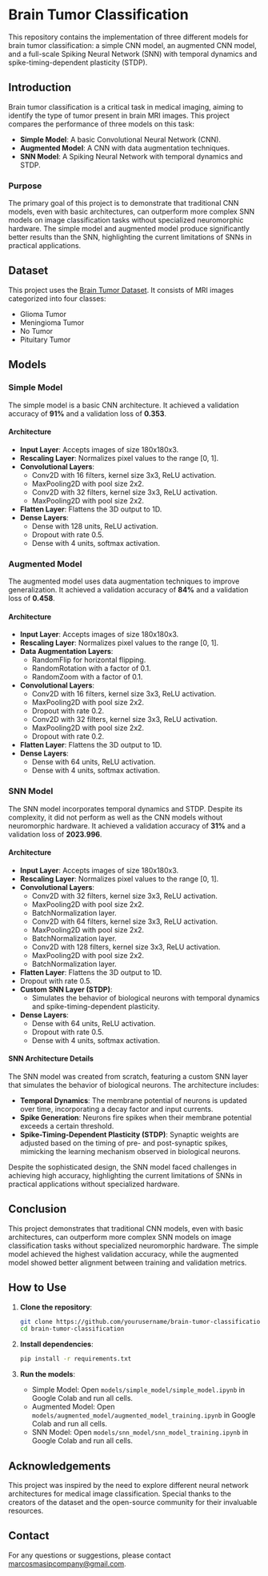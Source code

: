 # Brain Tumor Classification

This repository contains the implementation of three different models for brain tumor classification: a simple CNN model, an augmented CNN model, and a full-scale Spiking Neural Network (SNN) with temporal dynamics and spike-timing-dependent plasticity (STDP).

## Introduction

Brain tumor classification is a critical task in medical imaging, aiming to identify the type of tumor present in brain MRI images. This project compares the performance of three models on this task:
- **Simple Model**: A basic Convolutional Neural Network (CNN).
- **Augmented Model**: A CNN with data augmentation techniques.
- **SNN Model**: A Spiking Neural Network with temporal dynamics and STDP.

### Purpose

The primary goal of this project is to demonstrate that traditional CNN models, even with basic architectures, can outperform more complex SNN models on image classification tasks without specialized neuromorphic hardware. The simple model and augmented model produce significantly better results than the SNN, highlighting the current limitations of SNNs in practical applications.

## Dataset

This project uses the [Brain Tumor Dataset](https://www.kaggle.com/datasets/balamosay/brain-tumor-dataset). It consists of MRI images categorized into four classes:
- Glioma Tumor
- Meningioma Tumor
- No Tumor
- Pituitary Tumor

## Models

### Simple Model

The simple model is a basic CNN architecture. It achieved a validation accuracy of **91%** and a validation loss of **0.353**.

#### Architecture

- **Input Layer**: Accepts images of size 180x180x3.
- **Rescaling Layer**: Normalizes pixel values to the range [0, 1].
- **Convolutional Layers**: 
  - Conv2D with 16 filters, kernel size 3x3, ReLU activation.
  - MaxPooling2D with pool size 2x2.
  - Conv2D with 32 filters, kernel size 3x3, ReLU activation.
  - MaxPooling2D with pool size 2x2.
- **Flatten Layer**: Flattens the 3D output to 1D.
- **Dense Layers**: 
  - Dense with 128 units, ReLU activation.
  - Dropout with rate 0.5.
  - Dense with 4 units, softmax activation.

### Augmented Model

The augmented model uses data augmentation techniques to improve generalization. It achieved a validation accuracy of **84%** and a validation loss of **0.458**.

#### Architecture

- **Input Layer**: Accepts images of size 180x180x3.
- **Rescaling Layer**: Normalizes pixel values to the range [0, 1].
- **Data Augmentation Layers**: 
  - RandomFlip for horizontal flipping.
  - RandomRotation with a factor of 0.1.
  - RandomZoom with a factor of 0.1.
- **Convolutional Layers**: 
  - Conv2D with 16 filters, kernel size 3x3, ReLU activation.
  - MaxPooling2D with pool size 2x2.
  - Dropout with rate 0.2.
  - Conv2D with 32 filters, kernel size 3x3, ReLU activation.
  - MaxPooling2D with pool size 2x2.
  - Dropout with rate 0.2.
- **Flatten Layer**: Flattens the 3D output to 1D.
- **Dense Layers**: 
  - Dense with 64 units, ReLU activation.
  - Dense with 4 units, softmax activation.

### SNN Model

The SNN model incorporates temporal dynamics and STDP. Despite its complexity, it did not perform as well as the CNN models without neuromorphic hardware. It achieved a validation accuracy of **31%** and a validation loss of **2023.996**.

#### Architecture

- **Input Layer**: Accepts images of size 180x180x3.
- **Rescaling Layer**: Normalizes pixel values to the range [0, 1].
- **Convolutional Layers**: 
  - Conv2D with 32 filters, kernel size 3x3, ReLU activation.
  - MaxPooling2D with pool size 2x2.
  - BatchNormalization layer. 
  - Conv2D with 64 filters, kernel size 3x3, ReLU activation.
  - MaxPooling2D with pool size 2x2.
  - BatchNormalization layer.
  - Conv2D with 128 filters, kernel size 3x3, ReLU activation.
  - MaxPooling2D with pool size 2x2.
  - BatchNormalization layer.
- **Flatten Layer**: Flattens the 3D output to 1D.
- Dropout with rate 0.5.
- **Custom SNN Layer (STDP)**: 
  - Simulates the behavior of biological neurons with temporal dynamics and spike-timing-dependent plasticity.
- **Dense Layers**: 
  - Dense with 64 units, ReLU activation.
  - Dropout with rate 0.5.
  - Dense with 4 units, softmax activation.

#### SNN Architecture Details

The SNN model was created from scratch, featuring a custom SNN layer that simulates the behavior of biological neurons. The architecture includes:
- **Temporal Dynamics**: The membrane potential of neurons is updated over time, incorporating a decay factor and input currents.
- **Spike Generation**: Neurons fire spikes when their membrane potential exceeds a certain threshold.
- **Spike-Timing-Dependent Plasticity (STDP)**: Synaptic weights are adjusted based on the timing of pre- and post-synaptic spikes, mimicking the learning mechanism observed in biological neurons.

Despite the sophisticated design, the SNN model faced challenges in achieving high accuracy, highlighting the current limitations of SNNs in practical applications without specialized hardware.

## Conclusion

This project demonstrates that traditional CNN models, even with basic architectures, can outperform more complex SNN models on image classification tasks without specialized neuromorphic hardware. The simple model achieved the highest validation accuracy, while the augmented model showed better alignment between training and validation metrics.

## How to Use

1. **Clone the repository**:
    ```bash
    git clone https://github.com/yourusername/brain-tumor-classification.git
    cd brain-tumor-classification
    ```

2. **Install dependencies**:
    ```bash
    pip install -r requirements.txt
    ```

3. **Run the models**:
    - Simple Model: Open `models/simple_model/simple_model.ipynb` in Google Colab and run all cells.
    - Augmented Model: Open `models/augmented_model/augmented_model_training.ipynb` in Google Colab and run all cells.
    - SNN Model: Open `models/snn_model/snn_model_training.ipynb` in Google Colab and run all cells.

## Acknowledgements

This project was inspired by the need to explore different neural network architectures for medical image classification. Special thanks to the creators of the dataset and the open-source community for their invaluable resources.

## Contact

For any questions or suggestions, please contact marcosmasipcompany@gmail.com.

